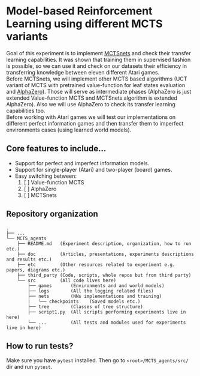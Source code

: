 # Model-based Reinforcement Learning using different MCTS variants

Goal of this experiment is to implement [MCTSnets](https://arxiv.org/abs/1802.04697) and check their transfer learning capabilities. It was shown that training them in supervised fashion is possible, so we can use it and check on our datasets their efficiency in transferring knowledge between eleven different Atari games.  
Before MCTSnets, we will implement other MCTS based algorithms (UCT variant of MCTS with pretrained value-function for leaf states evaluation and [AlphaZero](http://tim.hibal.org/blog/alpha-zero-how-and-why-it-works/)). Those will serve as intermediate phases (AlphaZero is just extended Value-function MCTS and MCTSnets algorithm is extended AlphaZero). Also we will use AlphaZero to check its transfer learning capabilities too.  
Before working with Atari games we will test our implementations on different perfect information games and then transfer them to imperfect environments cases (using learned world models).

## Core features to include...
* Support for perfect and imperfect information models.
* Support for single-player (Atari) and two-player (board) games.
* Easy switching between:
  1. [ ] Value-function MCTS
  2. [ ] AlphaZero
  3. [ ] MCTSnets

## Repository organization

```
.
├── ...
└── MCTS_agents 
    ├── README.md   (Experiment description, organization, how to run etc.)
    ├── doc         (Articles, presentations, experiments descriptions and results etc.)
    ├── etc         (Other resources related to experiment e.g. papers, diagrams etc.)
    ├── third_party (Code, scripts, whole repos but from third party)
    └── src         (All code lives here)
        ├── games       (Environments and and world models)
        ├── logs        (All the logging related files)
        ├── nets        (NNs implementations and training)
        |   └── checkpoints    (Saved models etc.)
        ├── tree        (Classes of tree structure)
        ├── script1.py  (All scripts performing experiments live in here)
        └── ...         (All tests and modules used for experiments live in here)

```

## How to run tests?

Make sure you have `pytest` installed. Then go to `<root>/MCTS_agents/src/` dir and run `pytest`.
